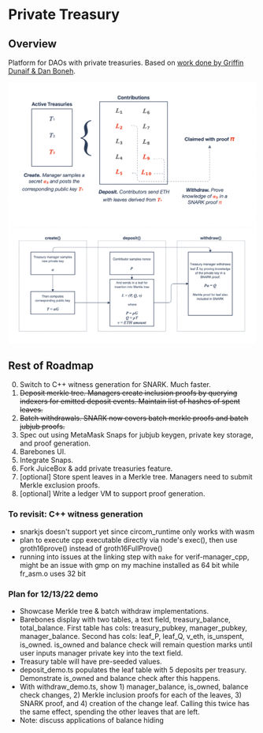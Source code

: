 # Private Treasury

## Overview
Platform for DAOs with private treasuries. Based on [work done by Griffin Dunaif & Dan Boneh](https://hackmd.io/nCASdhqVQNWwMhpTmKpnKQ).

![Overview Graphic](diagrams/overview.png)
![ECDH](diagrams/ecdh.png)

## Rest of Roadmap
0. Switch to C++ witness generation for SNARK. Much faster. 
1. ~~Deposit merkle tree. Managers create inclusion proofs by querying indexers 
   for emitted deposit events. Maintain list of hashes of spent leaves.~~
2. ~~Batch withdrawals. SNARK now covers batch merkle proofs and batch jubjub
   proofs.~~
3. Spec out using MetaMask Snaps for jubjub keygen, private key storage, and 
   proof generation. 
4. Barebones UI. 
5. Integrate Snaps. 
6. Fork JuiceBox & add private treasuries feature. 
7. [optional] Store spent leaves in a Merkle tree. Managers need to submit 
              Merkle exclusion proofs. 
8. [optional] Write a ledger VM to support proof generation. 

### To revisit: C++ witness generation
- snarkjs doesn't support yet since circom_runtime only works with wasm 
- plan to execute cpp executable directly via node's exec(), then use 
  groth16prove() instead of groth16FullProve()
- running into issues at the linking step with `make` for verif-manager_cpp, 
  might be an issue with gmp on my machine installed as 64 bit while fr_asm.o 
  uses 32 bit 

### Plan for 12/13/22 demo
- Showcase Merkle tree & batch withdraw implementations. 
- Barebones display with two tables, a text field, treasury_balance, 
  total_balance. First table has cols: treasury_pubkey, manager_pubkey, 
  manager_balance. Second has cols: leaf_P, leaf_Q, v_eth, is_unspent, is_owned. 
  is_owned and balance check will remain question marks until user inputs 
  manager private key into the text field. 
- Treasury table will have pre-seeded values.
- deposit_demo.ts populates the leaf table with 5 deposits per treasury. 
  Demonstrate is_owned and balance check after this happens. 
- With withdraw_demo.ts, show 1) manager_balance, is_owned, balance check 
  changes, 2) Merkle inclusion proofs for each of the leaves, 3) SNARK proof, 
  and 4) creation of the change leaf. Calling this twice has the same effect,
  spending the other leaves that are left. 
- Note: discuss applications of balance hiding 
